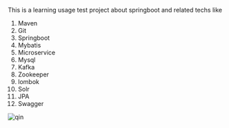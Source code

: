 This is a learning usage test project about springboot and related techs like
1. Maven
2. Git
3. Springboot
4. Mybatis
5. Microservice
6. Mysql
7. Kafka
8. Zookeeper
9. lombok
10. Solr
11. JPA
12. Swagger

![qin](https://club1.autoimg.cn/album/userphotos/2014/07/04/500_31c8e48f-bb86-438d-926e-afe89eba942a.jpg "秦logo")
